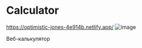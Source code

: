 # Calculator
https://optimistic-jones-4e914b.netlify.app/
![image](https://user-images.githubusercontent.com/56519328/114321614-6de84a80-9b24-11eb-8f24-f036a3e36d51.png)

Веб-калькулятор
